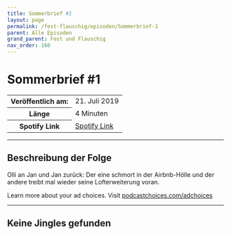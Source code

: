 ```yaml
---
title: Sommerbrief #1
layout: page
permalink: /fest-flauschig/episoden/Sommerbrief-1
parent: Alle Episoden
grand_parent: Fest und Flauschig
nav_order: 160
---
```


# Sommerbrief #1
<table class="resp-table dcf-table dcf-table-responsive dcf-table-bordered dcf-table-striped dcf-w-100%">
                    <tbody>
                        <tr>
                            <th scope="row">Veröffentlich am:</th>
                            <td data-label="Veröffentlich am:">21. Juli 2019</td>
                        </tr>
                        <tr>
                            <th scope="row">Länge </th>
                            <td data-label="Länge ">4 Minuten</td>
                        </tr><tr>
                                <th scope="row">Spotify Link</th>
                                <td data-label="Spotify Link"><a href="https://open.spotify.com/episode/2UpcC3FX0VEYkLaojCeEVd">Spotify Link</a></td>
                            </tr></tbody>
                </table>

***

## Beschreibung der Folge

<div>
Olli an Jan und Jan zurück: Der eine schmort in der Airbnb-Hölle und der andere treibt mal wieder seine Lofterweiterung voran.<p> </p><p>Learn more about your ad choices. Visit <a href="https://podcastchoices.com/adchoices">podcastchoices.com/adchoices</a></p>  
</div>

***

## Keine Jingles gefunden